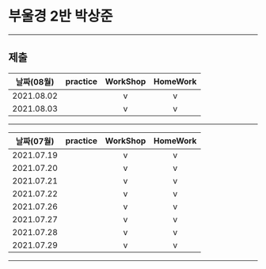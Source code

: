 # 부울경 2반 박상준

---
## 제출
| 날짜(08월) | practice | WorkShop | HomeWork |
| :--------: | :------: | :------: | :------: |
| 2021.08.02 |          |    v     |    v     |
| 2021.08.03 |          |    v     |    v     |
---
| 날짜(07월) | practice | WorkShop | HomeWork |
| :--------: | :------: | :------: | :------: |
| 2021.07.19 |          |    v     |    v     |
| 2021.07.20 |          |    v     |    v     |
| 2021.07.21 |          |    v     |    v     |
| 2021.07.22 |          |    v     |    v     |
| 2021.07.26 |          |    v     |    v     |
| 2021.07.27 |          |    v     |    v     |
| 2021.07.28 |          |    v     |    v     |
| 2021.07.29 |          |    v     |    v     |

---

